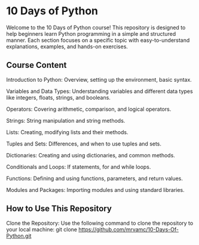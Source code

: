 # 10 Days of Python
Welcome to the 10 Days of Python course! This repository is designed to help beginners learn Python programming in a simple and structured manner. Each section focuses on a specific topic with easy-to-understand explanations, examples, and hands-on exercises.

## Course Content
Introduction to Python: Overview, setting up the environment, basic syntax.

Variables and Data Types: Understanding variables and different data types like integers, floats, strings, and booleans.

Operators: Covering arithmetic, comparison, and logical operators.

Strings: String manipulation and string methods.

Lists: Creating, modifying lists and their methods.

Tuples and Sets: Differences, and when to use tuples and sets.

Dictionaries: Creating and using dictionaries, and common methods.

Conditionals and Loops: If statements, for and while loops.

Functions: Defining and using functions, parameters, and return values.

Modules and Packages: Importing modules and using standard libraries.

## How to Use This Repository
Clone the Repository: Use the following command to clone the repository to your local machine: git clone https://github.com/mrvamc/10-Days-Of-Python.git


